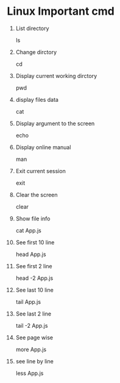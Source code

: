 # Linux Important cmd

1. List directory
	
	ls

2. Change dirctory
	
	cd

3. Display current working dirctory
	
	pwd

4. display files data

	cat 

5. Display argument to the screen
	
	echo

6. Display online manual
	
	man

7. Exit current session
	
	exit

8. Clear the screen
	
	clear


1. Show file info

	cat App.js

2. See first 10 line
	
	head App.js

3. See first 2 line

	head -2 App.js
	
4. See last 10 line
	
	tail App.js

5. See last 2 line

	tail -2 App.js

6. See page wise
	
	more App.js
	
7. see line by line	
	
	less App.js


					
